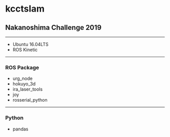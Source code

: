 # kcctslam
## Nakanoshima Challenge 2019
>
---
>
- Ubuntu 16.04LTS
- ROS Kinetic
>
---
>
### ROS Package
>
- urg_node
- hokuyo_3d
- ira_laser_tools
- joy
- rosserial_python
>
---
>
### Python
>
- pandas






